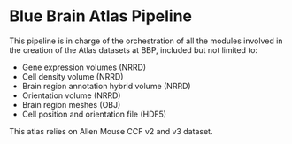 # Blue Brain Atlas Pipeline
This pipeline is in charge of the orchestration of all the modules involved in the creation of the Atlas datasets at BBP, included but not limited to:
- Gene expression volumes (NRRD)
- Cell density volume (NRRD)
- Brain region annotation hybrid volume (NRRD)
- Orientation volume (NRRD)
- Brain region meshes (OBJ)
- Cell position and orientation file (HDF5)


This atlas relies on Allen Mouse CCF v2 and v3 dataset.

